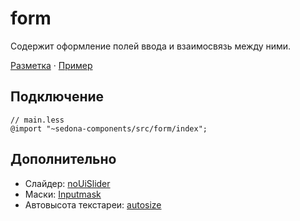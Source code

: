 # form

Содержит оформление полей ввода и взаимосвязь между ними.

[Разметка](https://github.com/getsedona/sedona-components/blob/master/src/form/examples.html) · [Пример](https://getsedona.github.io/sedona-components/form.html)

## Подключение

```less
// main.less
@import "~sedona-components/src/form/index";
```

## Дополнительно

* Слайдер: [noUiSlider](https://github.com/leongersen/noUiSlider)
* Маски: [Inputmask](https://github.com/RobinHerbots/Inputmask)
* Автовысота текстареи: [autosize](https://github.com/jackmoore/autosize)
